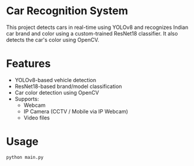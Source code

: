 # Car Recognition System
This project detects cars in real-time using YOLOv8 and recognizes Indian car brand and color  using a custom-trained ResNet18 classifier. It also detects the car's color using OpenCV.

# Features
- YOLOv8-based vehicle detection
- ResNet18-based brand/model classification
- Car color detection using OpenCV
- Supports:
  - Webcam
  - IP Camera (CCTV / Mobile via IP Webcam)
  - Video files
 
# Usage
```bash
python main.py
